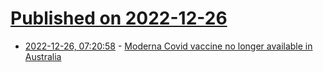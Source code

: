 # [Published on 2022-12-26](index.md)

* [2022-12-26, 07:20:58](https://news.ycombinator.com/item?id=34135525) - [Moderna Covid vaccine no longer available in Australia](https://covid-vaccine.healthdirect.gov.au/booking/)
